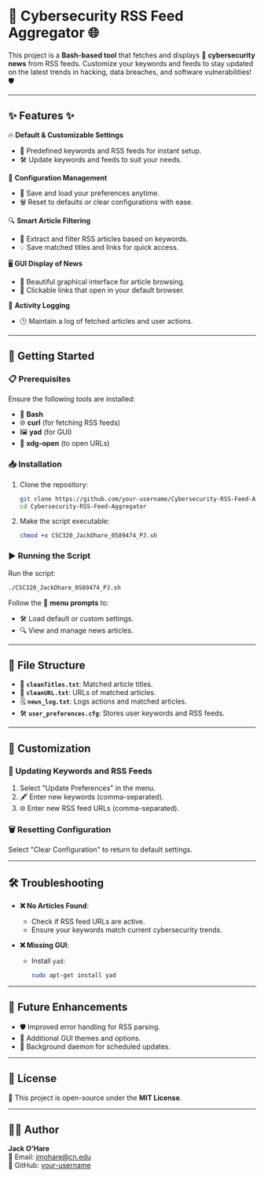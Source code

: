 # 🚀 Cybersecurity RSS Feed Aggregator 🌐

This project is a **Bash-based tool** that fetches and displays 🔐 **cybersecurity news** from RSS feeds. Customize your keywords and feeds to stay updated on the latest trends in hacking, data breaches, and software vulnerabilities! 🛡️

---

## ✨ Features ✨

🔥 **Default & Customizable Settings**  
- 🚀 Predefined keywords and RSS feeds for instant setup.  
- 🛠️ Update keywords and feeds to suit your needs.  

📁 **Configuration Management**  
- 💾 Save and load your preferences anytime.  
- 🗑️ Reset to defaults or clear configurations with ease.  

🔍 **Smart Article Filtering**  
- 📰 Extract and filter RSS articles based on keywords.  
- 💡 Save matched titles and links for quick access.  

🖥️ **GUI Display of News**  
- 🎨 Beautiful graphical interface for article browsing.  
- 🔗 Clickable links that open in your default browser.  

📝 **Activity Logging**  
- 🕒 Maintain a log of fetched articles and user actions.  

---

## 🚀 Getting Started

### 📋 Prerequisites

Ensure the following tools are installed:  
- 🐚 **Bash**  
- 🌐 **curl** (for fetching RSS feeds)  
- 🖼️ **yad** (for GUI)  
- 🔗 **xdg-open** (to open URLs)  

### 📥 Installation

1. Clone the repository:  
   ```bash
   git clone https://github.com/your-username/Cybersecurity-RSS-Feed-Aggregator.git
   cd Cybersecurity-RSS-Feed-Aggregator
   ```
2. Make the script executable:  
   ```bash
   chmod +x CSC320_JackOhare_0589474_PJ.sh
   ```

### ▶️ Running the Script

Run the script:  
```bash
./CSC320_JackOhare_0589474_PJ.sh
```

Follow the 🧭 **menu prompts** to:  
- 🛠️ Load default or custom settings.  
- 🔍 View and manage news articles.  

---

## 📂 File Structure

- 📄 **`cleanTitles.txt`**: Matched article titles.  
- 📄 **`cleanURL.txt`**: URLs of matched articles.  
- 🗒️ **`news_log.txt`**: Logs actions and matched articles.  
- 🛠️ **`user_preferences.cfg`**: Stores user keywords and RSS feeds.  

---

## 🎨 Customization

### 🔧 Updating Keywords and RSS Feeds

1. Select "Update Preferences" in the menu.  
2. 🖋️ Enter new keywords (comma-separated).  
3. 🌐 Enter new RSS feed URLs (comma-separated).  

### 🗑️ Resetting Configuration

Select "Clear Configuration" to return to default settings.  

---

## 🛠️ Troubleshooting

- **❌ No Articles Found**:  
  - Check if RSS feed URLs are active.  
  - Ensure your keywords match current cybersecurity trends.  

- **❌ Missing GUI**:  
  - Install `yad`:  
    ```bash
    sudo apt-get install yad
    ```  

---

## 🌟 Future Enhancements

- 🛡️ Improved error handling for RSS parsing.  
- 🎨 Additional GUI themes and options.  
- 🔄 Background daemon for scheduled updates.  

---

## 📜 License

📝 This project is open-source under the **MIT License**.  

---

## 👨‍💻 Author

**Jack O'Hare**  
📧 Email: [jmohare@cn.edu](mailto:jmohare@cn.edu)  
🐙 GitHub: [your-username](https://github.com/your-username)  
